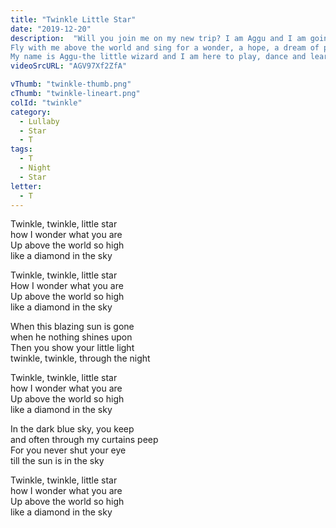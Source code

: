 ```yaml
---
title: "Twinkle Little Star"
date: "2019-12-20"
description:  "Will you join me on my new trip? I am Aggu and I am going to sing till the sun comes up.
Fly with me above the world and sing for a wonder, a hope, a dream of possibilities!
My name is Aggu-the little wizard and I am here to play, dance and learn with you. "
videoSrcURL: "AGV97Xf2ZfA"

vThumb: "twinkle-thumb.png"
cThumb: "twinkle-lineart.png"
colId: "twinkle"
category:
  - Lullaby
  - Star
  - T
tags:
  - T
  - Night
  - Star
letter:
  - T
---
```


<p>
Twinkle, twinkle, little star<br />
how I wonder what you are<br />
Up above the world so high<br />
like a diamond in the sky</p>
<p>
Twinkle, twinkle, little star<br />
How I wonder what you are<br />
Up above the world so high<br />
like a diamond in the sky</p>
<p>
When this blazing sun is gone<br />
when he nothing shines upon<br />
Then you show your little light<br />
twinkle, twinkle, through the night</p>
<p>
Twinkle, twinkle, little star<br />
how I wonder what you are<br />
Up above the world so high<br />
like a diamond in the sky</p>
<p>
In the dark blue sky, you keep<br />
and often through my curtains peep<br />
For you never shut your eye<br />
till the sun is in the sky</p>
<p>
Twinkle, twinkle, little star<br />
how I wonder what you are<br />
Up above the world so high<br />
like a diamond in the sky</p>
